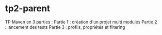 # tp2-parent
TP Maven en 3 parties :
Partie 1 : création d'un projet multi modules
Partie 2 : lancement des tests
Partie 3 : profils, propriétés et filtering

